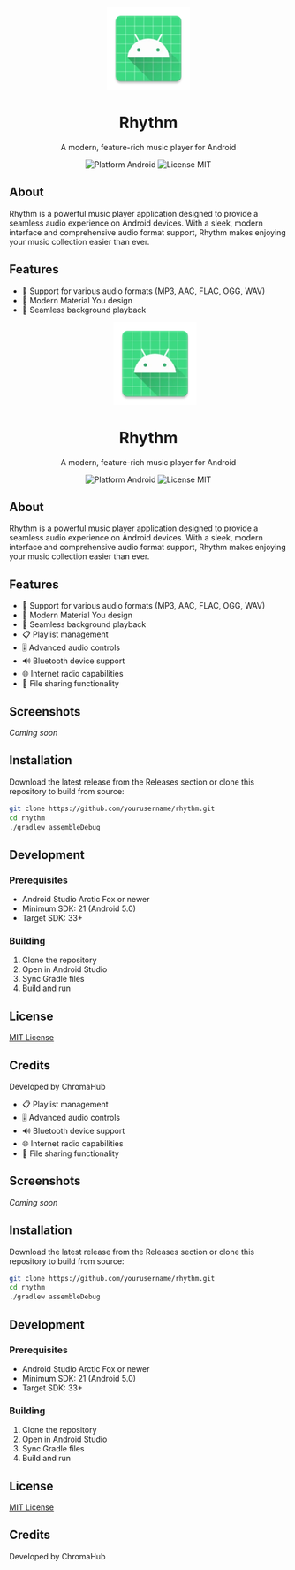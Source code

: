 <p align="center">
  <img src="app/src/main/res/mipmap-xxxhdpi/ic_launcher.webp" width="150" alt="Rhythm Logo">
</p>

<h1 align="center">Rhythm</h1>
<p align="center">
  A modern, feature-rich music player for Android
</p>

<p align="center">
  <img src="https://img.shields.io/badge/Platform-Android-brightgreen" alt="Platform Android">
  <img src="https://img.shields.io/badge/License-MIT-blue" alt="License MIT">
</p>

## About

Rhythm is a powerful music player application designed to provide a seamless audio experience on Android devices. With a sleek, modern interface and comprehensive audio format support, Rhythm makes enjoying your music collection easier than ever.

## Features

- 🎵 Support for various audio formats (MP3, AAC, FLAC, OGG, WAV)
- 📱 Modern Material You design
- 🔄 Seamless background playback<p align="center">
  <img src="app/src/main/res/mipmap-xxxhdpi/ic_launcher.webp" width="150" alt="Rhythm Logo">
</p>

<h1 align="center">Rhythm</h1>
<p align="center">
  A modern, feature-rich music player for Android
</p>

<p align="center">
  <img src="https://img.shields.io/badge/Platform-Android-brightgreen" alt="Platform Android">
  <img src="https://img.shields.io/badge/License-MIT-blue" alt="License MIT">
</p>

## About

Rhythm is a powerful music player application designed to provide a seamless audio experience on Android devices. With a sleek, modern interface and comprehensive audio format support, Rhythm makes enjoying your music collection easier than ever.

## Features

- 🎵 Support for various audio formats (MP3, AAC, FLAC, OGG, WAV)
- 📱 Modern Material You design
- 🔄 Seamless background playback
- 📋 Playlist management
- 🎚️ Advanced audio controls
- 🔊 Bluetooth device support
- 🌐 Internet radio capabilities
- 📲 File sharing functionality

## Screenshots

*Coming soon*

## Installation

Download the latest release from the Releases section or clone this repository to build from source:

```bash
git clone https://github.com/yourusername/rhythm.git
cd rhythm
./gradlew assembleDebug
```

## Development

### Prerequisites

- Android Studio Arctic Fox or newer
- Minimum SDK: 21 (Android 5.0)
- Target SDK: 33+

### Building

1. Clone the repository
2. Open in Android Studio
3. Sync Gradle files
4. Build and run

## License

[MIT License](LICENSE)

## Credits

Developed by ChromaHub
- 📋 Playlist management
- 🎚️ Advanced audio controls
- 🔊 Bluetooth device support
- 🌐 Internet radio capabilities
- 📲 File sharing functionality

## Screenshots

*Coming soon*

## Installation

Download the latest release from the Releases section or clone this repository to build from source:

```bash
git clone https://github.com/yourusername/rhythm.git
cd rhythm
./gradlew assembleDebug
```

## Development

### Prerequisites

- Android Studio Arctic Fox or newer
- Minimum SDK: 21 (Android 5.0)
- Target SDK: 33+

### Building

1. Clone the repository
2. Open in Android Studio
3. Sync Gradle files
4. Build and run

## License

[MIT License](LICENSE)

## Credits

Developed by ChromaHub

